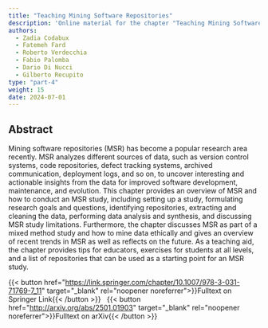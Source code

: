 ```yaml
---
title: "Teaching Mining Software Repositories"
description: 'Online material for the chapter "Teaching Mining Software Repositories"'
authors:
  - Zadia Codabux
  - Fatemeh Fard
  - Roberto Verdecchia
  - Fabio Palomba
  - Dario Di Nucci
  - Gilberto Recupito
type: "part-4"
weight: 15
date: 2024-07-01
---
```


## Abstract

Mining software repositories (MSR) has become a popular research area recently. MSR analyzes different sources of data, such as version control systems, code repositories, defect tracking systems, archived communication, deployment logs, and so on, to uncover interesting and actionable insights from the data for improved software development, maintenance, and evolution. This chapter provides an overview of MSR and how to conduct an MSR study, including setting up a study, formulating research goals and questions, identifying repositories, extracting and cleaning the data, performing data analysis and synthesis, and discussing MSR study limitations. Furthermore, the chapter discusses MSR as part of a mixed method study and how to mine data ethically and gives an overview of recent trends in MSR as well as reflects on the future. As a teaching aid, the chapter provides tips for educators, exercises for students at all levels, and a list of repositories that can be used as a starting point for an MSR study.

{{< button href="https://link.springer.com/chapter/10.1007/978-3-031-71769-7_11" target="_blank" rel="noopener noreferrer">}}Fulltext on Springer Link{{< /button >}} &nbsp; {{< button href="http://arxiv.org/abs/2501.01903" target="_blank" rel="noopener noreferrer">}}Fulltext on arXiv{{< /button >}}
